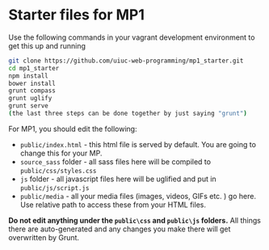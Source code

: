 # Starter files for MP1
Use the following commands in your vagrant development environment to get this up and running
```bash
git clone https://github.com/uiuc-web-programming/mp1_starter.git
cd mp1_starter
npm install
bower install
grunt compass
grunt uglify
grunt serve
(the last three steps can be done together by just saying "grunt")
```

For MP1, you should edit the following:
- `public/index.html` - this html file is served by default. You are going to change this for your MP.
- `source_sass` folder - all sass files here will be compiled to `public/css/styles.css`
- `js` folder - all javascript files here will be uglified and put in `public/js/script.js`
- `public/media` - all your media files (images, videos, GIFs etc. ) go here. Use relative path to access these from your HTML files.

**Do not edit anything under the `public\css` and `public\js` folders.** All things there are auto-generated and any changes you make there will get overwritten by Grunt.
